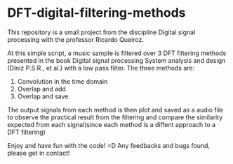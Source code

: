# DFT-digital-filtering-methods

This repository is a small project from the discipline Digital signal processing with the professor Ricardo Queiroz.

At this simple script, a music sample is filtered over 3 DFT filtering methods presented in the book Digital signal processing System analysis and design (Diniz P.S.R., et al.) with a low pass filter. The three methods are:

1. Convolution in the time domain
2. Overlap and add
3. Overlap and save

The output signals from each method is then plot and saved as a audio file to observe the practical result from the filtering and compare the similarity expected from each signal(since each method is a diffent approach to a DFT filtering)

Enjoy and have fun with the code! =D
Any feedbacks and bugs found, please get in contact! 
